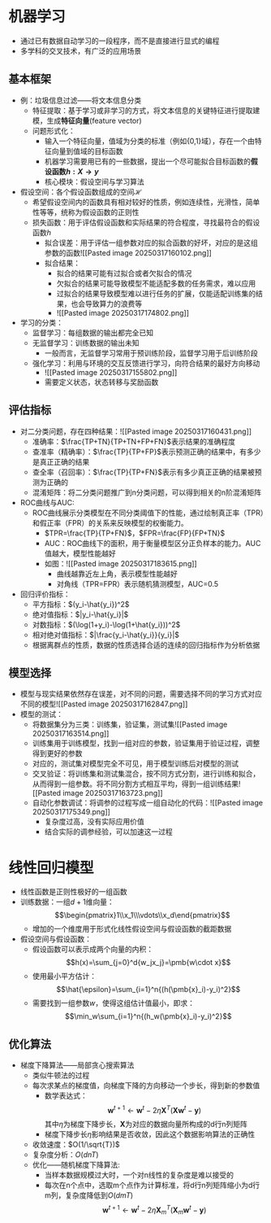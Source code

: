 # 机器学习
- 通过已有数据自动学习的一段程序，而不是直接进行显式的编程
- 多学科的交叉技术，有广泛的应用场景
## 基本框架
- 例：垃圾信息过滤——将文本信息分类
	- 特征提取：基于学习或非学习的方式，将文本信息的关键特征进行提取建模，生成**特征向量**(feature vector)
	- 问题形式化：
		- 输入一个特征向量，值域为分类的标准（例如{0,1}域），存在一个由特征向量到值域的目标函数
		- 机器学习需要用已有的一些数据，提出一个尽可能拟合目标函数的**假设函数$h:X\rightarrow y$**
		- 核心模块：假设空间与学习算法
- 假设空间：各个假设函数组成的空间$\mathcal{H}$
	- 希望假设空间内的函数具有相对较好的性质，例如连续性，光滑性，简单性等等，统称为假设函数的正则性
	- 损失函数：用于评估假设函数和实际结果的符合程度，寻找最符合的假设函数$h$
		- 拟合误差：用于评估一组参数对应的拟合函数的好坏，对应的是这组参数的函数![[Pasted image 20250317160102.png]]
		- 拟合结果：
			- 拟合的结果可能有过拟合或者欠拟合的情况
			- 欠拟合的结果可能导致模型不能适配多数的任务需求，难以应用
			- 过拟合的结果导致模型难以进行任务的扩展，仅能适配训练集的结果，也会导致算力的浪费等
			- ![[Pasted image 20250317174802.png]]
- 学习的分类：
	- 监督学习：每组数据的输出都完全已知
	- 无监督学习：训练数据的输出未知
		- 一般而言，无监督学习常用于预训练阶段，监督学习用于后训练阶段
	- 强化学习：利用与环境的交互反馈进行学习，向符合结果的最好方向移动
		- ![[Pasted image 20250317155802.png]]
		- 需要定义状态，状态转移与奖励函数
## 评估指标
- 对二分类问题，存在四种结果：![[Pasted image 20250317160431.png]]
	- 准确率：$\frac{TP+TN}{TP+TN+FP+FN}$表示结果的准确程度
	- 查准率（精确率）：$\frac{TP}{TP+FP}$表示预测正确的结果中，有多少是真正正确的结果
	- 查全率（召回率）：$\frac{TP}{TP+FN}$表示有多少真正正确的结果被预测为正确的
	- 混淆矩阵：将二分类问题推广到n分类问题，可以得到相关的n阶混淆矩阵
- ROC曲线与AUC:
	- ROC曲线展示分类模型在不同分类阈值下的性能，通过绘制真正率（TPR）和假正率（FPR）的关系来反映模型的权衡能力。
		- $TPR=\frac{TP}{TP+FN}$，$FPR=\frac{FP}{FP+TN}$
		- AUC：​ROC曲线下的面积，用于衡量模型区分正负样本的能力。AUC值越大，模型性能越好
		- 如图：![[Pasted image 20250317183615.png]]
			- 曲线越靠近左上角，表示模型性能越好
			- 对角线（TPR=FPR）表示随机猜测模型，AUC=0.5
- 回归评价指标：
	- 平方指标：$(y_i-\hat{y_i})^2$
	- 绝对值指标：$|y_i-\hat{y_i}|$
	- 对数指标：$(\log(1+y_i)-\log(1+\hat{y_i}))^2$
	- 相对绝对值指标：$|\frac{y_i-\hat{y_i}}{y_i}|$
	- 根据离群点的性质，数据的性质选择合适的连续的回归指标作为分析依据
## 模型选择
- 模型与现实结果依然存在误差，对不同的问题，需要选择不同的学习方式对应不同的模型![[Pasted image 20250317162847.png]]
- 模型的测试：
	- 将数据集分为三类：训练集，验证集，测试集![[Pasted image 20250317163514.png]]
	- 训练集用于训练模型，找到一组对应的参数，验证集用于验证过程，调整得到更好的参数
	- 对应的，测试集对模型完全不可见，用于模型训练后对模型的测试
	- 交叉验证：将训练集和测试集混合，按不同方式分割，进行训练和拟合，从而得到一组参数。将不同分割方式相互平均，得到一组训练结果![[Pasted image 20250317163723.png]]
	- 自动化参数调试：将调参的过程写成一组自动化的代码：![[Pasted image 20250317175349.png]]
		- 复杂度过高，没有实际应用价值
		- 结合实际的调参经验，可以加速这一过程
# 线性回归模型
- 线性函数是正则性极好的一组函数
- 训练数据：一组$d+1$维向量：$$\begin{pmatrix}1\\x_1\\\vdots\\x_d\end{pmatrix}$$
	- 增加的一个维度用于形式化线性假设空间与假设函数的截距数据
- 假设空间与假设函数：
	- 假设函数可以表示成两个向量的内积：$$h(x)=\sum_{j=0}^d{w_jx_j}=\pmb{w\cdot x}$$
	- 使用最小平方估计：$$\hat{\epsilon}=\sum_{i=1}^n{(h(\pmb{x}_i)-y_i)^2}$$
	- 需要找到一组参数$w$，使得这组估计值最小，即求：$$\min_w\sum_{i=1}^n{(h_w(\pmb{x}_i)-y_i)^2}$$
## 优化算法
- 梯度下降算法——局部贪心搜索算法
	- 类似牛顿法的过程
	- 每次求某点的梯度值，向梯度下降的方向移动一个步长，得到新的参数值
		- 数学表达式：$$\pmb{w}^{t+1}\leftarrow \pmb{w}^{t}-2\eta \pmb{X}^T(\pmb{Xw}^t-\pmb{y})$$其中$\eta$为梯度下降步长，$\pmb{X}$为对应的数据向量所构成的d行n列矩阵
		- 梯度下降步长$\eta$影响结果是否收敛，因此这个数据影响算法的正确性
	- 收敛速度：$O(1/\sqrt{T})$
	- 复杂度分析：$O(dnT)$
	- 优化——随机梯度下降算法:
		- 当样本数据规模过大时，一个对n线性的复杂度是难以接受的
		- 每次在n个点中，选取m个点作为计算标准，将d行n列矩阵缩小为d行m列，复杂度降低到$O(dmT)$$$\pmb{w}^{t+1}\leftarrow \pmb{w}^{t}-2\eta \pmb{X}_m^T(\pmb{X}_m\pmb{w}^t-\pmb{y})$$
